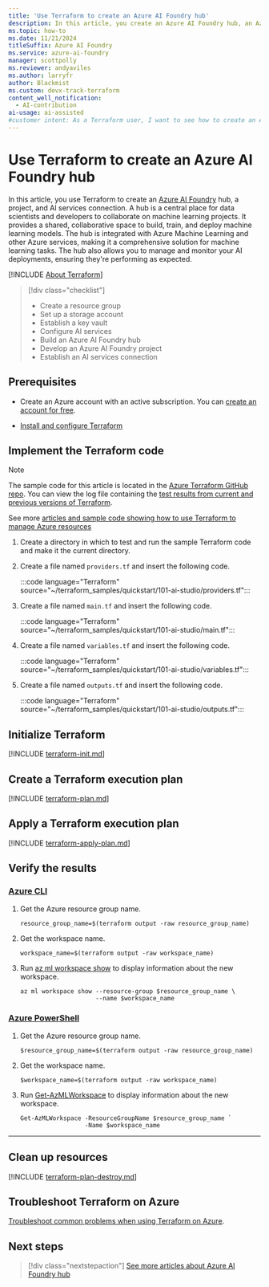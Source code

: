 ```yaml
---
title: 'Use Terraform to create an Azure AI Foundry hub'
description: In this article, you create an Azure AI Foundry hub, an Azure AI Foundry project, an AI services resource, and more resources.
ms.topic: how-to
ms.date: 11/21/2024
titleSuffix: Azure AI Foundry 
ms.service: azure-ai-foundry
manager: scottpolly 
ms.reviewer: andyaviles 
ms.author: larryfr 
author: Blackmist 
ms.custom: devx-track-terraform
content_well_notification: 
  - AI-contribution
ai-usage: ai-assisted
#customer intent: As a Terraform user, I want to see how to create an Azure AI Foundry hub and its associated resources.
---
```


# Use Terraform to create an Azure AI Foundry hub

In this article, you use Terraform to create an [Azure AI Foundry](https://ai.azure.com) hub, a project, and AI services connection. A hub is a central place for data scientists and developers to collaborate on machine learning projects. It provides a shared, collaborative space to build, train, and deploy machine learning models. The hub is integrated with Azure Machine Learning and other Azure services, making it a comprehensive solution for machine learning tasks. The hub also allows you to manage and monitor your AI deployments, ensuring they're performing as expected.

[!INCLUDE [About Terraform](~/azure-dev-docs-pr/articles/terraform/includes/abstract.md)]

> [!div class="checklist"]
> * Create a resource group
> * Set up a storage account
> * Establish a key vault
> * Configure AI services
> * Build an Azure AI Foundry hub
> * Develop an Azure AI Foundry project
> * Establish an AI services connection

## Prerequisites

- Create an Azure account with an active subscription. You can [create an account for free](https://azure.microsoft.com/free/?WT.mc_id=A261C142F).

- [Install and configure Terraform](/azure/developer/terraform/quickstart-configure)

## Implement the Terraform code

> [!NOTE]
> The sample code for this article is located in the [Azure Terraform GitHub repo](https://github.com/Azure/terraform/tree/master/quickstart/101-ai-studio). You can view the log file containing the [test results from current and previous versions of Terraform](https://github.com/Azure/terraform/tree/master/quickstart/101-ai-studio/TestRecord.md).
> 
> See more [articles and sample code showing how to use Terraform to manage Azure resources](/azure/terraform)

1. Create a directory in which to test and run the sample Terraform code and make it the current directory.

1. Create a file named `providers.tf` and insert the following code.

    :::code language="Terraform" source="~/terraform_samples/quickstart/101-ai-studio/providers.tf":::

1. Create a file named `main.tf` and insert the following code.

    :::code language="Terraform" source="~/terraform_samples/quickstart/101-ai-studio/main.tf":::

1. Create a file named `variables.tf` and insert the following code.

    :::code language="Terraform" source="~/terraform_samples/quickstart/101-ai-studio/variables.tf":::

1. Create a file named `outputs.tf` and insert the following code.
    
    :::code language="Terraform" source="~/terraform_samples/quickstart/101-ai-studio/outputs.tf":::

## Initialize Terraform

[!INCLUDE [terraform-init.md](~/azure-dev-docs-pr/articles/terraform/includes/terraform-init.md)]

## Create a Terraform execution plan

[!INCLUDE [terraform-plan.md](~/azure-dev-docs-pr/articles/terraform/includes/terraform-plan.md)]

## Apply a Terraform execution plan

[!INCLUDE [terraform-apply-plan.md](~/azure-dev-docs-pr/articles/terraform/includes/terraform-apply-plan.md)]

## Verify the results

### [Azure CLI](#tab/azure-cli)

1. Get the Azure resource group name.

    ```console
    resource_group_name=$(terraform output -raw resource_group_name)
    ```

1. Get the workspace name.

    ```console
    workspace_name=$(terraform output -raw workspace_name)
    ```

1. Run [az ml workspace show](/cli/azure/ml/workspace#az-ml-workspace-show) to display information about the new workspace.

    ```azurecli
    az ml workspace show --resource-group $resource_group_name \
                         --name $workspace_name
    ```

### [Azure PowerShell](#tab/azure-powershell)

1. Get the Azure resource group name.

    ```console
    $resource_group_name=$(terraform output -raw resource_group_name)
    ```

1. Get the workspace name.

    ```console
    $workspace_name=$(terraform output -raw workspace_name)
    ```

1. Run [Get-AzMLWorkspace](/powershell/module/az.machinelearningservices/get-azmlworkspace) to display information about the new workspace.

    ```azurepowershell
    Get-AzMLWorkspace -ResourceGroupName $resource_group_name `
                      -Name $workspace_name
    ```

---

## Clean up resources

[!INCLUDE [terraform-plan-destroy.md](~/azure-dev-docs-pr/articles/terraform/includes/terraform-plan-destroy.md)]

## Troubleshoot Terraform on Azure

[Troubleshoot common problems when using Terraform on Azure](/azure/developer/terraform/troubleshoot).

## Next steps

> [!div class="nextstepaction"]
> [See more articles about Azure AI Foundry hub](/search/?terms=Azure%20ai%20hub%20and%20terraform)

